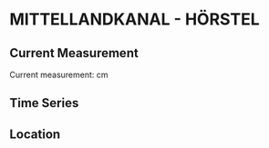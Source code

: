 # MITTELLANDKANAL - HÖRSTEL

## Current Measurement

Current measurement: <Value topic="rivers/pegel-online/MLK/HÖRSTEL/measurementValue"/> cm

## Time Series

<TimeSeries topic="rivers/pegel-online/MLK/HÖRSTEL/measurementValue" period="week" />

## Location

<WorldMap>
  <Marker lat="52.28313190939285" lon="7.605447065657078" labelTopic="rivers/pegel-online/MLK/HÖRSTEL" />
</WorldMap>
